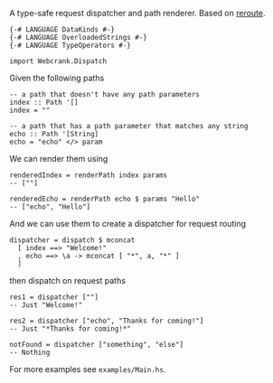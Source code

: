 A type-safe request dispatcher and path renderer.  Based on [reroute](https://hackage.haskell.org/package/reroute).

```
{-# LANGUAGE DataKinds #-}
{-# LANGUAGE OverloadedStrings #-}
{-# LANGUAGE TypeOperators #-}

import Webcrank.Dispatch
```

Given the following paths

```
-- a path that doesn't have any path parameters
index :: Path '[]
index = ""

-- a path that has a path parameter that matches any string
echo :: Path '[String]
echo = "echo" </> param
```

We can render them using

```
renderedIndex = renderPath index params 
-- [""]

renderedEcho = renderPath echo $ params "Hello"
-- ["echo", "Hello"]
```

And we can use them to create a dispatcher for request routing

```
dispatcher = dispatch $ mconcat
  [ index ==> "Welcome!"
  , echo ==> \a -> mconcat [ "*", a, "*" ]
  ]
```

then dispatch on request paths

```
res1 = dispatcher [""] 
-- Just "Welcome!"

res2 = dispatcher ["echo", "Thanks for coming!"]
-- Just "*Thanks for coming!*"

notFound = dispatcher ["something", "else"]
-- Nothing
```

For more examples see `examples/Main.hs`.

